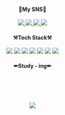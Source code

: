 <div align="center">
  <h4>🐤My SNS🐤</h4>
  <a href="https://www.instagram.com/183_yj/">
    <img src="https://img.shields.io/badge/Instagram-DD2A7B?style=flat-square&logo=Instagram&logoColor=white"/>
  </a>
  <a href="https://parallel-flax-a90.notion.site/Kim-s-Dev-Study-a49238bd3ba5471db7a50c9d13f593b3">
    <img src="https://img.shields.io/badge/Notion-white?style=flat-square&logo=Notion&logoColor=black"/>
  </a>
  <a href="https://hits.seeyoufarm.com">
    <img src="https://hits.seeyoufarm.com/api/count/incr/badge.svg?url=https%3A%2F%2Fgithub.com%2Fzzsza"/>
  </a>
  <a href="https://www.facebook.com/profile.php?id=100011956212947">
    <img src="https://img.shields.io/badge/Facebook-3B5998?style=flat-square&logo=Facebook&logoColor=white&fontColor=red"/>
  </a>
  <br>
  <h4>⚒️Tech Stack⚒️</h4>
  <img src="https://img.shields.io/badge/ReactNative-262B31?style=flat-scare&logo=React&logoColor=61DBFB"/>
  <img src="https://img.shields.io/badge/JavaScript-FFFF00?style=flat-scare&logo=Javascript&logoColor=black"/>
  <img src="https://img.shields.io/badge/TypeScript-007ACC?style=flat-scare&logo=Typescript&logoColor=white"/>
  <img src="https://img.shields.io/badge/Android-32DE84?style=flat-scare&logo=Android&logoColor=white"/>
  <img src="https://img.shields.io/badge/Kotlin-7F52FF?style=flat-scare&logo=Kotlin&logoColor=white"/>
  <img src="https://img.shields.io/badge/HTML-E34F26?style=flat-scare&logo=HTML5&logoColor=white"/>
  <img src="https://img.shields.io/badge/CSS-264de4?style=flat-scare&logo=CSS3&logoColor=white"/>
  <h4>✏Study - ing✏</h4>
  <br>
  <br>
  <br>
  <br>
  <img src='https://github-readme-stats.vercel.app/api?username=kyjprograming&show_icons=true'/>
</div>
